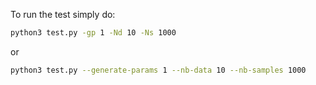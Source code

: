 To run the test simply do:
```bash
python3 test.py -gp 1 -Nd 10 -Ns 1000
```
or
```bash
python3 test.py --generate-params 1 --nb-data 10 --nb-samples 1000
```